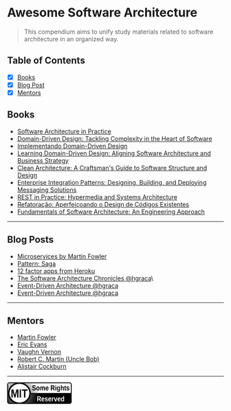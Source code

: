 # Awesome Software Architecture
> This compendium aims to unify study materials related to software architecture in an organized way.

## Table of Contents
- [x] [Books](#books)
- [x] [Blog Post](#blog-posts)
- [X] [Mentors](#mentors)

## Books
- [Software Architecture in Practice](https://a.co/d/5O5yElo)
- [Domain-Driven Design: Tackling Complexity in the Heart of Software](https://www.amazon.com/gp/product/0321125215/ref=as_li_tl?ie=UTF8&camp=1789&creative=9325&creativeASIN=0321125215&linkCode=as2&tag=martinfowlerc-20)
- [Implementando Domain-Driven Design](https://a.co/d/dJFkDFP)
- [Learning Domain-Driven Design: Aligning Software Architecture and Business Strategy](https://a.co/d/jhgz0Vn)
- [Clean Architecture: A Craftsman's Guide to Software Structure and Design](https://a.co/d/b1ClDh1)
- [Enterprise Integration Patterns: Designing, Building, and Deploying Messaging Solutions](https://www.amazon.com/gp/product/0321200683/ref=as_li_tl?ie=UTF8&camp=1789&creative=9325&creativeASIN=0321200683&linkCode=as2&tag=martinfowlerc-20)
- [REST in Practice: Hypermedia and Systems Architecture](https://a.co/d/3jparvX)
- [Refatoração: Aperfeiçoando o Design de Códigos Existentes](https://a.co/d/eMuWoJT)
- [Fundamentals of Software Architecture: An Engineering Approach](https://a.co/d/bVsjFy4)


---

## Blog Posts
- [Microservices by Martin Fowler](https://martinfowler.com/articles/microservices.html)
- [Pattern: Saga](https://microservices.io/patterns/data/saga.html)
- [12 factor apps from Heroku](https://12factor.net/)
- [The Software Architecture Chronicles @hgraca](https://herbertograca.com/2017/07/03/the-software-architecture-chronicles/)\
- [Event-Driven Architecture @hgraca](https://herbertograca.com/2017/10/05/event-driven-architecture/)
- [Event-Driven Architecture @hgraca](https://herbertograca.com/2017/10/05/event-driven-architecture/)

---

## Mentors

- [Martin Fowler](https://martinfowler.com/)
- [Eric Evans](www.domainlanguage.com)
- [Vaughn Vernon](https://twitter.com/VaughnVernon)
- [Robert C. Martin (Uncle Bob)](http://cleancoder.com/products)
- [Alistair Cockburn](https://alistair.cockburn.us/coming-soon/)

---

<img src="MIT.png" height="50" width="150">


